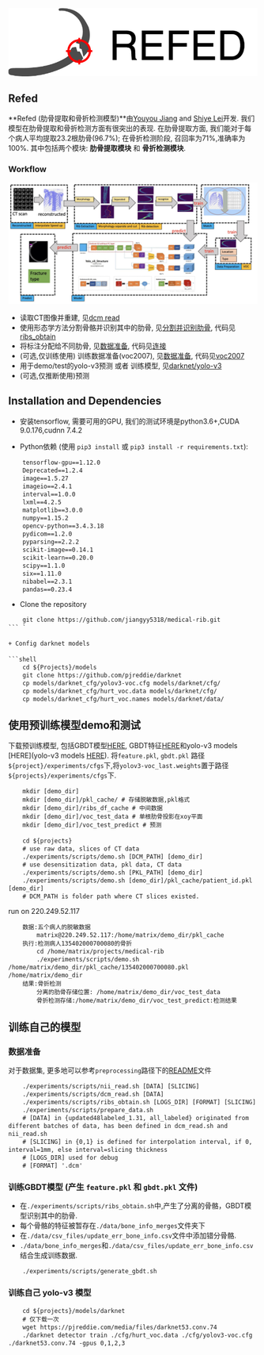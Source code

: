 
![REFED_logo](.github/logo_refed_side_white.jpg)

## Refed

**Refed (肋骨提取和骨折检测模型)**由[Youyou Jiang](jiangyy5318@gmail.com) and [Shiye Lei](leishiye@gmail.com)开发. 我们模型在肋骨提取和骨折检测方面有很突出的表现.
在肋骨提取方面, 我们能对于每个病人平均提取23.2根肋骨(96.7%); 在骨折检测阶段, 召回率为71%,准确率为100%.
其中包括两个模块: **肋骨提取模块** 和 **骨折检测模块**.

### Workflow

![workflow](.github/tech_route.jpeg)

+ 读取CT图像并重建, 见[dcm read](preprocessing/separated)
+ 使用形态学方法分割骨骼并识别其中的肋骨, 见[分割并识别肋骨](preprocessing/separated), 代码见[ribs_obtain](preprocessing/separated/ribs_obtain)
+ 将标注分配给不同肋骨, 见[数据准备](preprocessing/prepare_data), 代码见[连接](preprocessing/prepare_data/join_xls_nii_rib.py)
+ (可选,仅训练使用) 训练数据准备(voc2007), 见[数据准备](preprocessing/prepare_data), 代码见[voc2007](preprocessing/prepare_data/voc2007/write_xml_and_pic_voc2007.py)
+ 用于demo/test的yolo-v3预测 或者 训练模型, 见[darknet/yolo-v3](models/README.md)
+ (可选,仅推断使用)预测

## Installation and Dependencies

+ 安装tensorflow, 需要可用的GPU, 我们的测试环境是python3.6+,CUDA 9.0.176,cudnn 7.4.2

+ Python依赖 (使用 `pip3 install` 或 `pip3 install -r requirements.txt`):
```
    tensorflow-gpu==1.12.0
    Deprecated==1.2.4
    image==1.5.27
    imageio==2.4.1
    interval==1.0.0
    lxml==4.2.5
    matplotlib==3.0.0
    numpy==1.15.2
    opencv-python==3.4.3.18
    pydicom==1.2.0
    pyparsing==2.2.2
    scikit-image==0.14.1
    scikit-learn==0.20.0
    scipy==1.1.0
    six==1.11.0
    nibabel==2.3.1
    pandas==0.23.4
```
+ Clone the repository

```shell
    git clone https://github.com/jiangyy5318/medical-rib.git
``` `

+ Config darknet models

```shell
    cd ${Projects}/models
    git clone https://github.com/pjreddie/darknet
    cp models/darknet_cfg/yolov3-voc.cfg models/darknet/cfg/
    cp models/darknet_cfg/hurt_voc.data models/darknet/cfg/
    cp models/darknet_cfg/hurt_voc.names models/darknet/data/
```

## 使用预训练模型demo和测试

下载预训练模型, 包括GBDT模型[HERE](https://drive.google.com/open?id=1_-dP4Y6wYDC5lqQ4uaIcXrAM-AHT_xd7), 
GBDT特征[HERE](https://drive.google.com/open?id=1R8OkfLWniBhjFkAAYDlTWYwavt4dYaiB)和yolo-v3 models [HERE](yolo-v3 models [HERE](https://drive.google.com/open?id=1E6OMPPBoIje3YZszMEypKb2v6APsqaF8)).
将`feature.pkl`, `gbdt.pkl` 路径 `${project}/experiments/cfgs`下,将`yolov3-voc_last.weights`置于路径`${projects}/experiments/cfgs`下.

```shell
    mkdir [demo_dir]
    mkdir [demo_dir]/pkl_cache/ # 存储脱敏数据,pkl格式
    mkdir [demo_dir]/ribs_df_cache # 中间数据
    mkdir [demo_dir]/voc_test_data # 单根肋骨投影在xoy平面
    mkdir [demo_dir]/voc_test_predict # 预测
     
    cd ${projects}
    # use raw data, slices of CT data
    ./experiments/scripts/demo.sh [DCM_PATH] [demo_dir]
    # use desensitization data, pkl data, CT data
    ./experiments/scripts/demo.sh [PKL_PATH] [demo_dir]
    ./experiments/scripts/demo.sh [demo_dir]/pkl_cache/patient_id.pkl [demo_dir]
    # DCM_PATH is folder path where CT slices existed.
```

run on 220.249.52.117
```shell
    数据:五个病人的脱敏数据
        matrix@220.249.52.117:/home/matrix/demo_dir/pkl_cache
    执行:检测病人135402000700080的骨折
        cd /home/matrix/projects/medical-rib
        ./experiments/scripts/demo.sh /home/matrix/demo_dir/pkl_cache/135402000700080.pkl /home/matrix/demo_dir
    结果:骨折检测
        分离的肋骨存储位置: /home/matrix/demo_dir/voc_test_data
        骨折检测存储:/home/matrix/demo_dir/voc_test_predict:检测结果
```

## 训练自己的模型

### 数据准备

对于数据集, 更多地可以参考`preprocessing`路径下的[README](preprocessing/README.md)文件

```shell
    ./experiments/scripts/nii_read.sh [DATA] [SLICING]
    ./experiments/scripts/dcm_read.sh [DATA]
    ./experiments/scripts/ribs_obtain.sh [LOGS_DIR] [FORMAT] [SLICING]
    ./experiments/scripts/prepare_data.sh
    # [DATA] in {updated48labeled_1.31, all_labeled} originated from different batches of data, has been defined in dcm_read.sh and nii_read.sh
    # [SLICING] in {0,1} is defined for interpolation interval, if 0, interval=1mm, else interval=slicing thickness 
    # [LOGS_DIR] used for debug
    # [FORMAT] '.dcm'
```

### 训练GBDT模型 (产生 `feature.pkl` 和 `gbdt.pkl` 文件)

+ 在`./experiments/scripts/ribs_obtain.sh`中,产生了分离的骨骼，GBDT模型识别其中的肋骨.
+ 每个骨骼的特征被暂存在`./data/bone_info_merges`文件夹下
+ 在`./data/csv_files/update_err_bone_info.csv`文件中添加错分骨骼.
+ `./data/bone_info_merges`和`./data/csv_files/update_err_bone_info.csv`结合生成训练数据.

```shell
    ./experiments/scripts/generate_gbdt.sh
```

### 训练自己 yolo-v3 模型

```shell
    cd ${projects}/models/darknet
    # 仅下载一次
    wget https://pjreddie.com/media/files/darknet53.conv.74
    ./darknet detector train ./cfg/hurt_voc.data ./cfg/yolov3-voc.cfg ./darknet53.conv.74 -gpus 0,1,2,3
```
